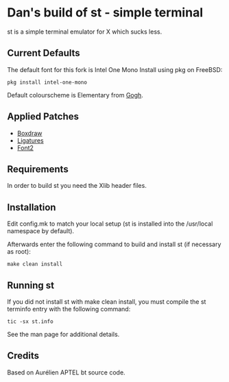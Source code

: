 # Dan's build of st - simple terminal

st is a simple terminal emulator for X which sucks less.

## Current Defaults
The default font for this fork is Intel One Mono
Install using pkg on FreeBSD:

    pkg install intel-one-mono

Default colourscheme is Elementary from [Gogh](https://github.com/Gogh-co/Gogh).

## Applied Patches
- [Boxdraw](https://st.suckless.org/patches/boxdraw)
- [Ligatures](https://st.suckless.org/patches/ligatures)
- [Font2](https://st.suckless.org/patches/font2)

## Requirements
In order to build st you need the Xlib header files.


## Installation
Edit config.mk to match your local setup (st is installed into
the /usr/local namespace by default).

Afterwards enter the following command to build and install st (if
necessary as root):

    make clean install


## Running st
If you did not install st with make clean install, you must compile
the st terminfo entry with the following command:

    tic -sx st.info

See the man page for additional details.

## Credits
Based on Aurélien APTEL <aurelien dot aptel at gmail dot com> bt source code.

